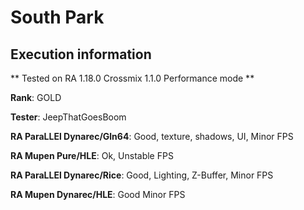 # South Park 

## Execution information

** Tested on RA 1.18.0 Crossmix 1.1.0 Performance mode **

**Rank**: GOLD

**Tester**: JeepThatGoesBoom


**RA ParaLLEl Dynarec/Gln64**: Good, texture, shadows, UI, Minor FPS

**RA Mupen Pure/HLE**: Ok, Unstable FPS

**RA ParaLLEl Dynarec/Rice**: Good, Lighting, Z-Buffer, Minor FPS

**RA Mupen Dynarec/HLE**: Good Minor FPS